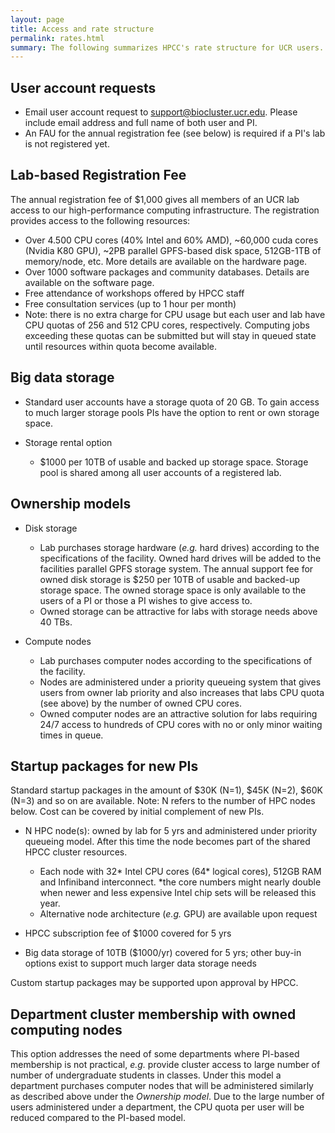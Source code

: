 ```yaml
---
layout: page
title: Access and rate structure
permalink: rates.html
summary: The following summarizes HPCC's rate structure for UCR users. Rates for external users are slightly higher and can be provided upon request. 
---
```



## User account requests

* Email user account request to [support@biocluster.ucr.edu](mailto:support@biocluster.ucr.edu). Please include email address and full name of both user and PI.
* An FAU for the annual registration fee (see below) is required if a PI's lab is not registered yet.

## Lab-based Registration Fee

The annual registration fee of $1,000 gives all members of an UCR lab access to our high-performance computing infrastructure.
The registration provides access to the following resources: 

  * Over 4.500 CPU cores (40% Intel and 60% AMD), ~60,000 cuda cores (Nvidia K80 GPU), ~2PB parallel GPFS-based disk space, 512GB-1TB of memory/node, etc. More details are available on the hardware page.
  * Over 1000 software packages and community databases. Details are available on the software page.
  * Free attendance of workshops offered by HPCC staff
  * Free consultation services (up to 1 hour per month)
  * Note: there is no extra charge for CPU usage but each user and lab have CPU quotas of 256 and 512 CPU cores, respectively. Computing jobs exceeding these quotas can be submitted but will stay in queued state until resources within quota become available. 

## Big data storage

* Standard user accounts have a storage quota of 20 GB. To gain access to much larger storage pools PIs have the option to rent or own storage space.
* Storage rental option
    
    * $1000 per 10TB of usable and backed up storage space. Storage pool is shared among all user accounts of a registered lab.
 
## Ownership models

* Disk storage
        
    * Lab purchases storage hardware (_e.g._ hard drives) according to the specifications of the facility. Owned hard drives will be added to the facilities parallel GPFS storage system. The annual support fee for owned disk storage is $250 per 10TB of usable and backed-up storage space. The owned storage space is only available to the users of a PI or those a PI wishes to give access to.
    * Owned storage can be attractive for labs with storage needs above 40 TBs.

* Compute nodes
        
    * Lab purchases computer nodes according to the specifications of the facility.
    * Nodes are administered under a priority queueing system that gives users from owner lab priority and also increases that labs CPU quota (see above) by the number of owned CPU cores.
    * Owned computer nodes are an attractive solution for labs requiring 24/7 access to hundreds of CPU cores with no or only minor waiting times in queue.

## Startup packages for new PIs

Standard startup packages in the amount of $30K (N=1), $45K (N=2), $60K (N=3) and so on are available. Note: N refers to the number of HPC nodes below. Cost can be covered by initial complement of new PIs. 

* N HPC node(s): owned by lab for 5 yrs and administered under priority queueing model. After this time the node becomes part of the shared HPCC cluster resources. 

    * Each node with 32* Intel CPU cores (64* logical cores), 512GB RAM and Infiniband interconnect. *the core numbers might nearly double when newer and less expensive Intel chip sets will be released this year.
    * Alternative node architecture (_e.g._ GPU) are available upon request

* HPCC subscription fee of $1000 covered for 5 yrs
* Big data storage of 10TB ($1000/yr) covered for 5 yrs; other buy-in options exist to support much larger data storage needs

Custom startup packages may be supported upon approval by HPCC.

## Department cluster membership with owned computing nodes

This option addresses the need of some departments where PI-based membership is not practical, _e.g._ provide cluster access to large number of number of undergraduate students in classes. Under this model a department purchases computer nodes that will be administered similarly as described above under the _Ownership model_. Due to the large number of users administered under a department, the CPU quota per user will be reduced compared to the PI-based model.




